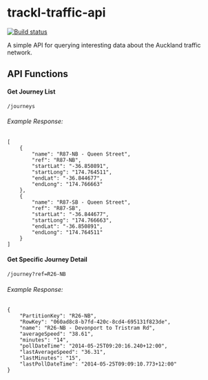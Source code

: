 trackl-traffic-api
======
[![Build status](https://ci.appveyor.com/api/projects/status/ahgws3we9dq77xph)](https://ci.appveyor.com/project/tharax/trackl-traffic-api)

A simple API for querying interesting data about the Auckland traffic network.


## API Functions

#### Get Journey List

`/journeys`

###### Example Response:


    [
        {
            "name": "R87-NB - Queen Street",
            "ref": "R87-NB",
            "startLat": "-36.850891",
            "startLong": "174.764511",
            "endLat": "-36.844677",
            "endLong": "174.766663"
        },
        {
            "name": "R87-SB - Queen Street",
            "ref": "R87-SB",
            "startLat": "-36.844677",
            "startLong": "174.766663",
            "endLat": "-36.850891",
            "endLong": "174.764511"
        }
    ]

#### Get Specific Journey Detail

`/journey?ref=R26-NB`

###### Example Response:
```
{
    "PartitionKey": "R26-NB",
    "RowKey": "060ad8c8-b7fd-420c-8cd4-695131f823de",
    "name": "R26-NB - Devonport to Tristram Rd",
    "averageSpeed": "38.61",
    "minutes": "14",
    "pollDateTime": "2014-05-25T09:20:16.240+12:00",
    "lastAverageSpeed": "36.31",
    "lastMinutes": "15",
    "lastPollDateTime": "2014-05-25T09:09:10.773+12:00"
}
```
